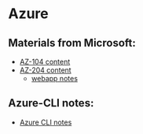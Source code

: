 # Azure

## Materials from Microsoft:

- [AZ-104 content](az-104/main.md)
- [AZ-204 content](az-204/main.md)
  - [webapp notes](az-204/webapp/webapp_notes.md)

## Azure-CLI notes:
 - [Azure CLI notes](az-cli/az-cli.md)
  